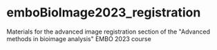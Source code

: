 # emboBioImage2023_registration
Materials for the advanced image registration section of the "Advanced methods in bioimage analysis" EMBO 2023 course
